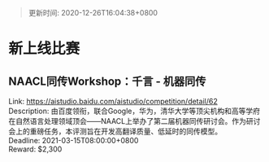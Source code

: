 > 更新时间: 2020-12-26T16:04:38+0800 

# 新上线比赛


## NAACL同传Workshop：千言 - 机器同传
Link: https://aistudio.baidu.com/aistudio/competition/detail/62  
Description: 由百度领衔，联合Google，华为，清华大学等顶尖机构和高等学府在自然语言处理领域顶会——NAACL上举办了第二届机器同传研讨会。作为研讨会上的重磅任务，本评测旨在开发高翻译质量、低延时的同传模型。  
Deadline: 2021-03-15T08:00:00+0800  
Reward: $2,300  


